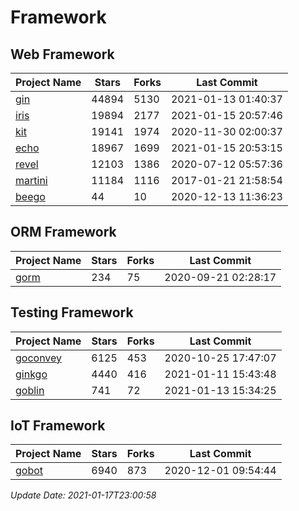 # Framework

## Web Framework
| Project Name | Stars | Forks | Last Commit |
| ------------ | ----- | ----- | ----------- |
| [gin](https://github.com/gin-gonic/gin) | 44894 | 5130 | 2021-01-13 01:40:37 |
| [iris](https://github.com/kataras/iris) | 19894 | 2177 | 2021-01-15 20:57:46 |
| [kit](https://github.com/go-kit/kit) | 19141 | 1974 | 2020-11-30 02:00:37 |
| [echo](https://github.com/labstack/echo) | 18967 | 1699 | 2021-01-15 20:53:15 |
| [revel](https://github.com/revel/revel) | 12103 | 1386 | 2020-07-12 05:57:36 |
| [martini](https://github.com/go-martini/martini) | 11184 | 1116 | 2017-01-21 21:58:54 |
| [beego](https://github.com/astaxie/beego) | 44 | 10 | 2020-12-13 11:36:23 |

## ORM Framework
| Project Name | Stars | Forks | Last Commit |
| ------------ | ----- | ----- | ----------- |
| [gorm](https://github.com/jinzhu/gorm) | 234 | 75 | 2020-09-21 02:28:17 |

## Testing Framework
| Project Name | Stars | Forks | Last Commit |
| ------------ | ----- | ----- | ----------- |
| [goconvey](https://github.com/smartystreets/goconvey) | 6125 | 453 | 2020-10-25 17:47:07 |
| [ginkgo](https://github.com/onsi/ginkgo) | 4440 | 416 | 2021-01-11 15:43:48 |
| [goblin](https://github.com/franela/goblin) | 741 | 72 | 2021-01-13 15:34:25 |

## IoT Framework
| Project Name | Stars | Forks | Last Commit |
| ------------ | ----- | ----- | ----------- |
| [gobot](https://github.com/hybridgroup/gobot) | 6940 | 873 | 2020-12-01 09:54:44 |

*Update Date: 2021-01-17T23:00:58*